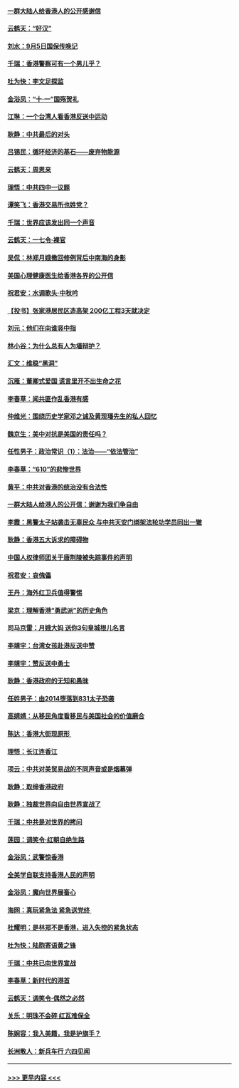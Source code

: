 #### [一群大陆人给香港人的公开感谢信](../pages/nsc993/n11514797.md?t=09120026) 
#### [云鹤天：“好汉”](../pages/nsc993/n11513536.md?t=09120026) 
#### [刘水：9月5日国保传唤记](../pages/nsc993/n11513460.md?t=09120026) 
#### [千瑞：香港警察可有一个男儿乎？](../pages/nsc993/n11513109.md?t=09120026) 
#### [吐为快：李文足探监](../pages/nsc993/n11509622.md?t=09120026) 
#### [金浴凤：“十‧一”国殇贺礼](../pages/nsc993/n11509593.md?t=09120026) 
#### [江琳：一个台湾人看香港反送中运动](../pages/nsc993/n11509211.md?t=09120026) 
#### [耿静：中共最后的对头](../pages/nsc993/n11508308.md?t=09120026) 
#### [吕锡民：循环经济的基石——废弃物能源](../pages/nsc993/n11508212.md?t=09120026) 
#### [云鹤天：周恩来](../pages/nsc993/n11508055.md?t=09120026) 
#### [理悟：中共四中一议题](../pages/nsc993/n11507782.md?t=09120026) 
#### [谭笑飞：香港交易所也姓党？](../pages/nsc993/n11507753.md?t=09120026) 
#### [千瑞：世界应该发出同一个声音](../pages/nsc993/n11507290.md?t=09120026) 
#### [云鹤天：一七令‧裸官](../pages/nsc993/n11507177.md?t=09120026) 
#### [吴侃：林郑月娥撤回修例背后中南海的身影](../pages/nsc993/n11506876.md?t=09120026) 
#### [美国心理健康医生给香港各界的公开信](../pages/nsc993/n11506809.md?t=09120026) 
#### [祝君安：水调歌头‧中秋吟](../pages/nsc993/n11506758.md?t=09120026) 
#### [【投书】张家港居民区造高架 200亿工程3天就决定](../pages/nsc993/n11506682.md?t=09120026) 
#### [刘元：他们在向谁竖中指](../pages/nsc993/n11505384.md?t=09120026) 
#### [林小谷：为什么总有人为墙辩护？](../pages/nsc993/n11505226.md?t=09120026) 
#### [汇文：维稳“黑洞”](../pages/nsc993/n11504347.md?t=09120026) 
#### [沉雁：董卿式爱国 谎言里开不出生命之花](../pages/nsc993/n11503215.md?t=09120026) 
#### [李春草：闻共匪作乱香港有感](../pages/nsc993/n11503072.md?t=09120026) 
#### [仲维光：围绕历史学家邓之诚及黄现璠先生的私人回忆](../pages/nsc993/n11501330.md?t=09120026) 
#### [魏京生：美中对抗是美国的责任吗？](../pages/nsc993/n11500723.md?t=09120026) 
#### [任性男子：政治常识（1）：法治——“依法管治”](../pages/nsc993/n11500791.md?t=09120026) 
#### [李春草：“610”的悲惨世界](../pages/nsc993/n11501141.md?t=09120026) 
#### [黄平：中共对香港的统治没有合法性](../pages/nsc993/n11499473.md?t=09120026) 
#### [一群大陆人给港人的公开信：谢谢为我们争自由](../pages/nsc993/n11500402.md?t=09120026) 
#### [李霞：黑警太子站袭击无辜民众 与中共天安门绑架法轮功学员同出一辙](../pages/nsc993/n11499805.md?t=09120026) 
#### [耿静：香港五大诉求的障碍物](../pages/nsc993/n11497578.md?t=09120026) 
#### [中国人权律师团关于唐荆陵被失踪事件的声明](../pages/nsc993/n11500014.md?t=09120026) 
#### [祝君安：哀傀儡](../pages/nsc993/n11499776.md?t=09120026) 
#### [王丹：海外红卫兵值得警惕](../pages/nsc993/n11498138.md?t=09120026) 
#### [梁京：理解香港“勇武派”的历史角色](../pages/nsc993/n11498006.md?t=09120026) 
#### [司马京雷：月娥大妈  送你3句皇城根儿名言](../pages/nsc993/n11497885.md?t=09120026) 
#### [李靖宇：台湾女孩赴港反送中赞](../pages/nsc993/n11497721.md?t=09120026) 
#### [李靖宇：赞反送中勇士](../pages/nsc993/n11497452.md?t=09120026) 
#### [耿静：香港政府的无知和愚昧](../pages/nsc993/n11494238.md?t=09120026) 
#### [任姓男子：由2014堕落到831太子恐袭](../pages/nsc993/n11496683.md?t=09120026) 
#### [高婧婧：从移民角度看移民与美国社会的价值磨合](../pages/nsc993/n11495757.md?t=09120026) 
#### [陈达：香港大街现原形 ](../pages/nsc993/n11495441.md?t=09120026) 
#### [理悟：长江连香江](../pages/nsc993/n11495377.md?t=09120026) 
#### [项云：中共对美贸易战的不同声音或是烟幕弹](../pages/nsc993/n11494929.md?t=09120026) 
#### [耿静：取缔香港政府](../pages/nsc993/n11494218.md?t=09120026) 
#### [耿静：独裁世界向自由世界宣战了](../pages/nsc993/n11494190.md?t=09120026) 
#### [千瑞：中共是对世界的拷问](../pages/nsc993/n11493021.md?t=09120026) 
#### [莲园：调笑令‧红朝自绝生路](../pages/nsc993/n11493011.md?t=09120026) 
#### [金浴凤：武警惊香港](../pages/nsc993/n11492994.md?t=09120026) 
#### [全美学自联支持香港人民的声明](../pages/nsc993/n11492630.md?t=09120026) 
#### [金浴凤：魔向世界展畜心](../pages/nsc993/n11492599.md?t=09120026) 
#### [海网：真玩紧急法 紧急送党终 ](../pages/nsc993/n11492535.md?t=09120026) 
#### [杜耀明：是林郑不是香港，进入失控的紧急状态](../pages/nsc993/n11491420.md?t=09120026) 
#### [吐为快：陆胞寄语黄之锋](../pages/nsc993/n11491117.md?t=09120026) 
#### [千瑞：中共已向世界宣战](../pages/nsc993/n11490123.md?t=09120026) 
#### [李春草：新时代的港首](../pages/nsc993/n11489864.md?t=09120026) 
#### [云鹤天：调笑令·偶然之必然](../pages/nsc993/n11489701.md?t=09120026) 
#### [关乐：明珠不会碎 红瓦难保全](../pages/nsc993/n11489647.md?t=09120026) 
#### [陈婉容：我入美籍，我是护旗手？](../pages/nsc993/n11487908.md?t=09120026) 
#### [长洲散人：新兵车行 六四见闻](../pages/nsc993/n11487729.md?t=09120026) 

----
#### [ >>> 更早内容 <<< ](../indexes/nsc993-earlier.md)
